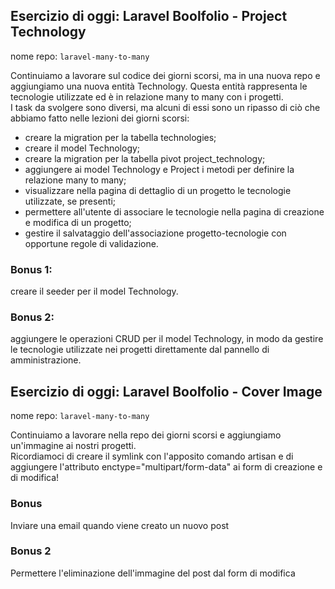 ## Esercizio di oggi: Laravel Boolfolio - Project Technology

nome repo: `laravel-many-to-many`

Continuiamo a lavorare sul codice dei giorni scorsi, ma in una nuova repo e aggiungiamo una nuova entità Technology. Questa entità rappresenta le tecnologie utilizzate ed è in relazione many to many con i progetti.  
I task da svolgere sono diversi, ma alcuni di essi sono un ripasso di ciò che abbiamo fatto nelle lezioni dei giorni scorsi:

-   creare la migration per la tabella technologies;
-   creare il model Technology;
-   creare la migration per la tabella pivot project_technology;
-   aggiungere ai model Technology e Project i metodi per definire la relazione many to many;
-   visualizzare nella pagina di dettaglio di un progetto le tecnologie utilizzate, se presenti;
-   permettere all'utente di associare le tecnologie nella pagina di creazione e modifica di un progetto;
-   gestire il salvataggio dell'associazione progetto-tecnologie con opportune regole di validazione.

### Bonus 1:

creare il seeder per il model Technology.

### Bonus 2:

aggiungere le operazioni CRUD per il model Technology, in modo da gestire le tecnologie utilizzate nei progetti direttamente dal pannello di amministrazione.

## Esercizio di oggi: Laravel Boolfolio - Cover Image

nome repo: `laravel-many-to-many`

Continuiamo a lavorare nella repo dei giorni scorsi e aggiungiamo un'immagine ai nostri progetti.  
Ricordiamoci di creare il symlink con l'apposito comando artisan e di aggiungere l'attributo enctype="multipart/form-data" ai form di creazione e di modifica!

### Bonus

Inviare una email quando viene creato un nuovo post

### Bonus 2

Permettere l'eliminazione dell'immagine del post dal form di modifica

